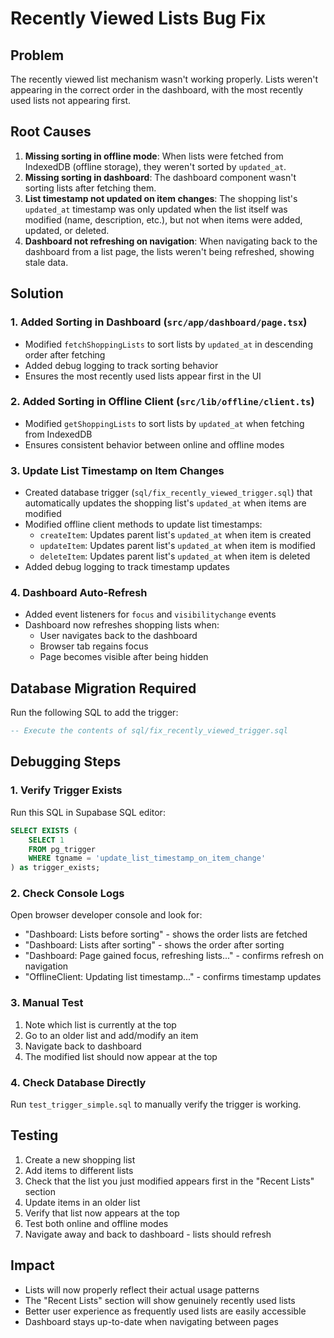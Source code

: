 # Recently Viewed Lists Bug Fix

## Problem
The recently viewed list mechanism wasn't working properly. Lists weren't appearing in the correct order in the dashboard, with the most recently used lists not appearing first.

## Root Causes
1. **Missing sorting in offline mode**: When lists were fetched from IndexedDB (offline storage), they weren't sorted by `updated_at`.
2. **Missing sorting in dashboard**: The dashboard component wasn't sorting lists after fetching them.
3. **List timestamp not updated on item changes**: The shopping list's `updated_at` timestamp was only updated when the list itself was modified (name, description, etc.), but not when items were added, updated, or deleted.
4. **Dashboard not refreshing on navigation**: When navigating back to the dashboard from a list page, the lists weren't being refreshed, showing stale data.

## Solution

### 1. Added Sorting in Dashboard (`src/app/dashboard/page.tsx`)
- Modified `fetchShoppingLists` to sort lists by `updated_at` in descending order after fetching
- Added debug logging to track sorting behavior
- Ensures the most recently used lists appear first in the UI

### 2. Added Sorting in Offline Client (`src/lib/offline/client.ts`)
- Modified `getShoppingLists` to sort lists by `updated_at` when fetching from IndexedDB
- Ensures consistent behavior between online and offline modes

### 3. Update List Timestamp on Item Changes
- Created database trigger (`sql/fix_recently_viewed_trigger.sql`) that automatically updates the shopping list's `updated_at` when items are modified
- Modified offline client methods to update list timestamps:
  - `createItem`: Updates parent list's `updated_at` when item is created
  - `updateItem`: Updates parent list's `updated_at` when item is modified
  - `deleteItem`: Updates parent list's `updated_at` when item is deleted
- Added debug logging to track timestamp updates

### 4. Dashboard Auto-Refresh
- Added event listeners for `focus` and `visibilitychange` events
- Dashboard now refreshes shopping lists when:
  - User navigates back to the dashboard
  - Browser tab regains focus
  - Page becomes visible after being hidden

## Database Migration Required
Run the following SQL to add the trigger:
```sql
-- Execute the contents of sql/fix_recently_viewed_trigger.sql
```

## Debugging Steps

### 1. Verify Trigger Exists
Run this SQL in Supabase SQL editor:
```sql
SELECT EXISTS (
    SELECT 1 
    FROM pg_trigger 
    WHERE tgname = 'update_list_timestamp_on_item_change'
) as trigger_exists;
```

### 2. Check Console Logs
Open browser developer console and look for:
- "Dashboard: Lists before sorting" - shows the order lists are fetched
- "Dashboard: Lists after sorting" - shows the order after sorting
- "Dashboard: Page gained focus, refreshing lists..." - confirms refresh on navigation
- "OfflineClient: Updating list timestamp..." - confirms timestamp updates

### 3. Manual Test
1. Note which list is currently at the top
2. Go to an older list and add/modify an item
3. Navigate back to dashboard
4. The modified list should now appear at the top

### 4. Check Database Directly
Run `test_trigger_simple.sql` to manually verify the trigger is working.

## Testing
1. Create a new shopping list
2. Add items to different lists
3. Check that the list you just modified appears first in the "Recent Lists" section
4. Update items in an older list
5. Verify that list now appears at the top
6. Test both online and offline modes
7. Navigate away and back to dashboard - lists should refresh

## Impact
- Lists will now properly reflect their actual usage patterns
- The "Recent Lists" section will show genuinely recently used lists
- Better user experience as frequently used lists are easily accessible
- Dashboard stays up-to-date when navigating between pages